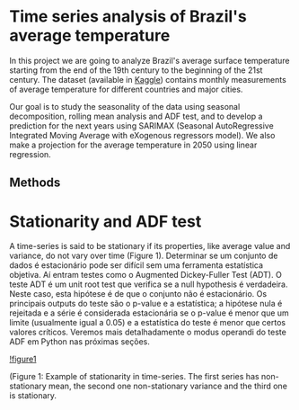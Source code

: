 # Time series analysis of Brazil's average temperature

In this project we are going to analyze Brazil's average surface temperature starting from the end of the 19th century to the beginning of the 21st century. The dataset (available in [Kaggle](https://www.kaggle.com/datasets/berkeleyearth/climate-change-earth-surface-temperature-data)) contains monthly measurements of average temperature for different countries and major cities.

Our goal is to study the seasonality of the data using seasonal decomposition, rolling mean analysis and ADF test, and to develop a prediction for the next years using SARIMAX (Seasonal AutoRegressive Integrated Moving Average with eXogenous regressors model). We also make a projection for the average temperature in 2050 using linear regression.

## Methods

# Stationarity and ADF test

A time-series is said to be stationary if its properties, like average value and variance, do not vary over time (Figure 1). Determinar se um conjunto de dados é estacionário pode ser difícil sem uma ferramenta estatística objetiva. Aí entram testes como o Augmented Dickey-Fuller Test (ADT).
O teste ADT é um unit root test que verifica se a null hypothesis é verdadeira. Neste caso, esta hipótese é de que o conjunto não é estacionário. Os principais outputs do teste são o p-value e a estatística; a hipótese nula é rejeitada e a série é considerada estacionária se o p-value é menor que um limite (usualmente igual a 0.05) e a estatística do teste é menor que certos valores críticos. Veremos mais detalhadamente o modus operandi do teste ADF em Python nas próximas seções.

[!figure1](https://miro.medium.com/v2/resize:fit:1356/1*0LIVYzFe16KexcebBz7fwg.png)

(Figure 1: Example of stationarity in time-series. The first series has non-stationary mean, the second one non-stationary variance and the third one is stationary.


